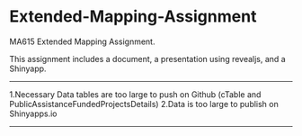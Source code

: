 # Extended-Mapping-Assignment
MA615 Extended Mapping Assignment. 

This assignment includes a document, a presentation using revealjs, and a Shinyapp.

*******************************************************************************************
1.Necessary Data tables are too large to push on Github (cTable and PublicAssistanceFundedProjectsDetails)
2.Data is too large to publish on Shinyapps.io
*******************************************************************************************

